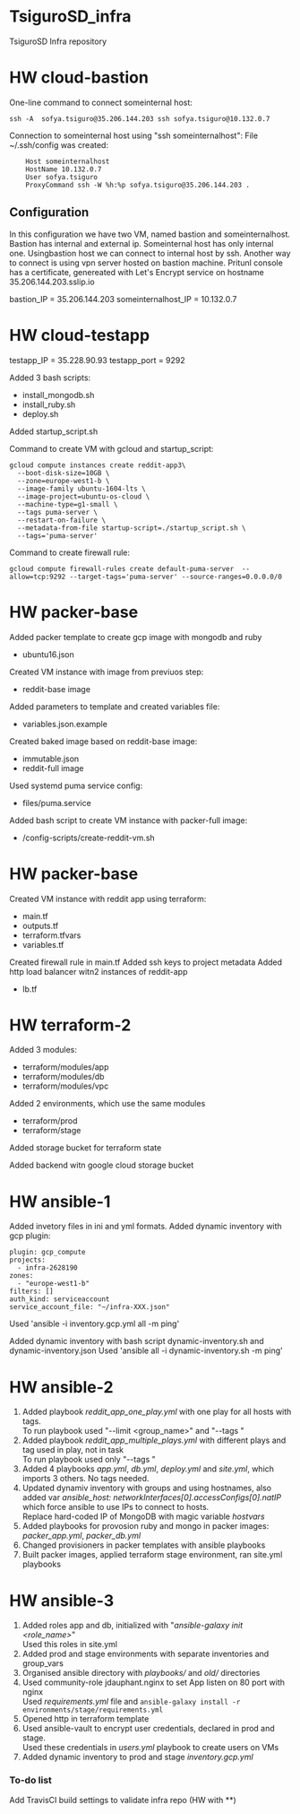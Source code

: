 # TsiguroSD_infra
TsiguroSD Infra repository

# HW cloud-bastion

One-line command to connect someinternal host:

`ssh -A  sofya.tsiguro@35.206.144.203 ssh sofya.tsiguro@10.132.0.7`

 Connection to someinternal host using "ssh someinternalhost":
File ~/.ssh/config was created:

		Host someinternalhost
		HostName 10.132.0.7
		User sofya.tsiguro
		ProxyCommand ssh -W %h:%p sofya.tsiguro@35.206.144.203 .

## Configuration

In this configuration we have two VM, named bastion and someinternalhost. Bastion has internal and external ip. Someinternal host has only internal one. Usingbastion host we can connect to internal host by ssh. Another way to connect is using vpn server hosted on bastion machine.
Pritunl console has a certificate, genereated with Let's Encrypt service on hostname 35.206.144.203.sslip.io

bastion_IP = 35.206.144.203
someinternalhost_IP = 10.132.0.7

# HW cloud-testapp

testapp_IP = 35.228.90.93
testapp_port = 9292

 Added 3 bash scripts:
 - install_mongodb.sh
 - install_ruby.sh
 - deploy.sh

 Added startup_script.sh

Command to create VM with gcloud and startup_script:

    gcloud compute instances create reddit-app3\
      --boot-disk-size=10GB \
      --zone=europe-west1-b \
      --image-family ubuntu-1604-lts \
      --image-project=ubuntu-os-cloud \
      --machine-type=g1-small \
      --tags puma-server \
      --restart-on-failure \
      --metadata-from-file startup-script=./startup_script.sh \
      --tags='puma-server'

 Command to create firewall rule:

    gcloud compute firewall-rules create default-puma-server  --allow=tcp:9292 --target-tags='puma-server' --source-ranges=0.0.0.0/0

# HW packer-base

Added packer template to create gcp image with mongodb and ruby

  - ubuntu16.json

Created VM instance with image from previuos step:

  - reddit-base image

Added parameters to template and created variables file:

  - variables.json.example

Created baked image based on reddit-base image:

  - immutable.json
  - reddit-full image

Used systemd puma service config:

  - files/puma.service

Added bash script to create VM instance with packer-full image:

  - /config-scripts/create-reddit-vm.sh

# HW packer-base

Created VM instance with reddit app using terraform:
 - main.tf
 - outputs.tf
 - terraform.tfvars
 - variables.tf

Created firewall rule in main.tf
Added ssh keys to project metadata
Added http load balancer witn2 instances of reddit-app
 - lb.tf

  # HW terraform-2

Added 3 modules:
  - terraform/modules/app
  - terraform/modules/db
  - terraform/modules/vpc

Added 2 environments, which use the same modules
  - terraform/prod
  - terraform/stage

Added storage bucket for terraform state

Added backend witn google cloud storage bucket

  # HW ansible-1

  Added invetory files in ini and yml formats.
  Added dynamic inventory with gcp plugin:


    plugin: gcp_compute
	projects:
	  - infra-2628190
	zones:
  	  - "europe-west1-b"
	filters: []
	auth_kind: serviceaccount
	service_account_file: "~/infra-XXX.json"

   Used 'ansible -i inventory.gcp.yml all -m ping'

   Added dynamic inventory with bash script dynamic-inventory.sh and dynamic-inventory.json
   Used 'ansible all -i dynamic-inventory.sh -m ping'

   # HW ansible-2

   1) Added playbook *reddit_app_one_play.yml* with one play for all hosts with tags.  
   To run playbook used "--limit <group_name>" and "--tags <tag>"
   2) Added playbook *reddit_app_multiple_plays.yml* with different plays and tag used in play, not in task  
   To run playbook used only "--tags <tag>"
   3) Added 4 playbooks *app.yml*, *db.yml*, *deploy.yml* and *site.yml*, which imports 3 others. No tags needed.
   4) Updated dynamiv inventory with groups and using hostnames, also added var *ansible_host: networkInterfaces[0].accessConfigs[0].natIP* which force ansible to use IPs to connect to hosts.  
   Replace hard-coded IP of MongoDB with magic variable *hostvars*
   5) Added playbooks for provosion ruby and mongo in packer images: *packer_app.yml*, *packer_db.yml*
   6) Changed provisioners in packer templates with ansible playbooks
   7) Built packer images, applied terraform stage environment, ran site.yml playbooks

   # HW ansible-3

   1) Added roles app and db, initialized with "*ansible-galaxy init <role_name>*"  
   Used this roles in site.yml
   2) Added prod and stage environments with separate inventories and group_vars
   3) Organised ansible directory with *playbooks/* and *old/* directories
   4) Used community-role jdauphant.nginx to set App listen on 80 port with nginx  
   Used *requirements.yml* file and `ansible-galaxy install -r environments/stage/requirements.yml`
   5) Opened http in terraform template
   6) Used ansible-vault to encrypt user credentials, declared in prod and stage.  
   Used these credentials in *users.yml* playbook to create users on VMs
   7) Added dynamic inventory to prod and stage *inventory.gcp.yml*

   ### To-do list

   Add TravisCI build settings to validate infra repo (HW with **)
